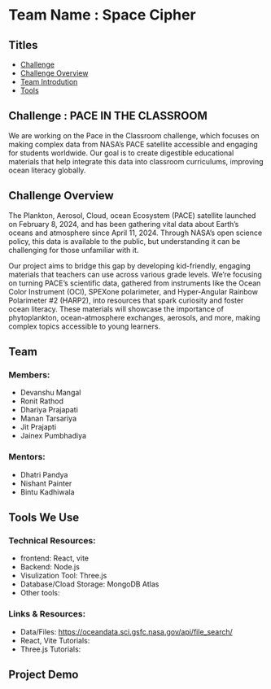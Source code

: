 # Team Name : Space Cipher

## Titles
- [Challenge](#Challange)
- [Challenge Overview](#Challenge-Overview)
- [Team Introdution](#Team)
- [Tools](#Tools-We-Use)

## Challenge : PACE IN THE CLASSROOM
We are working on the Pace in the Classroom challenge, which focuses on making complex data from NASA’s PACE satellite accessible and engaging for students worldwide. Our goal is to create digestible educational materials that help integrate this data into classroom curriculums, improving ocean literacy globally.

## Challenge Overview
The Plankton, Aerosol, Cloud, ocean Ecosystem (PACE) satellite launched on February 8, 2024, and has been gathering vital data about Earth’s oceans and atmosphere since April 11, 2024. Through NASA’s open science policy, this data is available to the public, but understanding it can be challenging for those unfamiliar with it.

Our project aims to bridge this gap by developing kid-friendly, engaging materials that teachers can use across various grade levels. We’re focusing on turning PACE’s scientific data, gathered from instruments like the Ocean Color Instrument (OCI), SPEXone polarimeter, and Hyper-Angular Rainbow Polarimeter #2 (HARP2), into resources that spark curiosity and foster ocean literacy. These materials will showcase the importance of phytoplankton, ocean-atmosphere exchanges, aerosols, and more, making complex topics accessible to young learners.

## Team
### Members:
- Devanshu Mangal
- Ronit Rathod
- Dhariya Prajapati
- Manan Tarsariya
- Jit Prajapti
- Jainex Pumbhadiya

### Mentors:
- Dhatri Pandya
- Nishant Painter
- Bintu Kadhiwala

## Tools We Use
### Technical Resources:
- frontend: React, vite
- Backend: Node.js
- Visulization Tool: Three.js
- Database/Cload Storage: MongoDB Atlas
- Other tools:

### Links & Resources:
- Data/Files: https://oceandata.sci.gsfc.nasa.gov/api/file_search/
- React, Vite Tutorials:
- Three.js Tutorials:

## Project Demo



